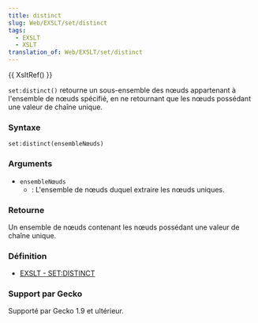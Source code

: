```yaml
---
title: distinct
slug: Web/EXSLT/set/distinct
tags:
  - EXSLT
  - XSLT
translation_of: Web/EXSLT/set/distinct
---
```

{{ XsltRef() }}

`set:distinct()` retourne un sous-ensemble des nœuds appartenant à l'ensemble de nœuds spécifié, en ne retournant que les nœuds possédant une valeur de chaîne unique.

### Syntaxe

```
set:distinct(ensembleNœuds)
```

### Arguments

- `ensembleNœuds`
  - : L'ensemble de nœuds duquel extraire les nœuds uniques.

### Retourne

Un ensemble de nœuds contenant les nœuds possédant une valeur de chaîne unique.

### Définition

- [EXSLT - SET:DISTINCT](http://www.exslt.org/set/functions/distinct/)

### Support par Gecko

Supporté par Gecko 1.9 et ultérieur.
